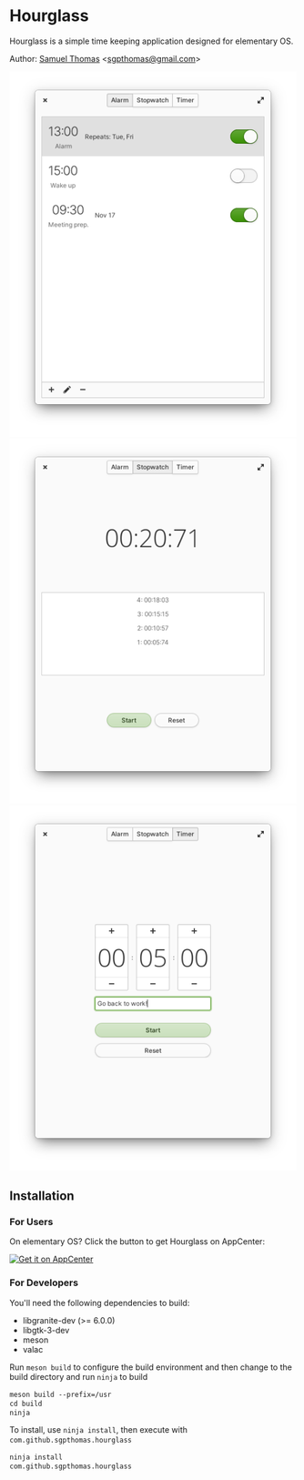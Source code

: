 # Hourglass
Hourglass is a simple time keeping application designed for elementary OS.

Author: [Samuel Thomas](https://github.com/sgpthomas) \<sgpthomas@gmail.com\>

![](data/screenshots/alarm.png)
![](data/screenshots/stopwatch.png)
![](data/screenshots/timer.png)

## Installation
### For Users
On elementary OS? Click the button to get Hourglass on AppCenter:

[![Get it on AppCenter](https://appcenter.elementary.io/badge.svg)](https://appcenter.elementary.io/com.github.sgpthomas.hourglass)

### For Developers
You'll need the following dependencies to build:
* libgranite-dev (>= 6.0.0)
* libgtk-3-dev
* meson
* valac

Run `meson build` to configure the build environment and then change to the build directory and run `ninja` to build

    meson build --prefix=/usr 
    cd build
    ninja

To install, use `ninja install`, then execute with `com.github.sgpthomas.hourglass`

    ninja install
    com.github.sgpthomas.hourglass
